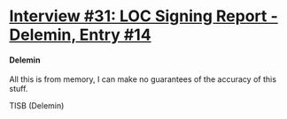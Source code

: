 # [Interview #31: LOC Signing Report - Delemin, Entry #14](https://www.theoryland.com/intvmain.php?i=31#14)

#### Delemin

All this is from memory, I can make no guarantees of the accuracy of this stuff.

TISB (Delemin)

